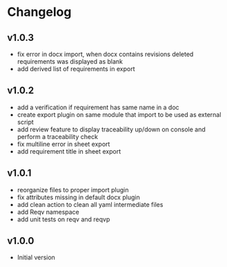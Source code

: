 # Changelog

## v1.0.3

- fix error in docx import, when docx contains revisions deleted requirements was displayed as blank 
- add derived list of requirements in export

## v1.0.2

- add a verification if requirement has same name in a doc
- create export plugin on same module that import to be used as external script
- add review feature to display traceability up/down on console and perform a traceability check
- fix multiline error in sheet export
- add requirement title in sheet export

## v1.0.1

- reorganize files to proper import plugin
- fix attributes missing in default docx plugin
- add clean action to clean all yaml intermediate files
- add Reqv namespace
- add unit tests on reqv and reqvp

## v1.0.0

- Initial version
